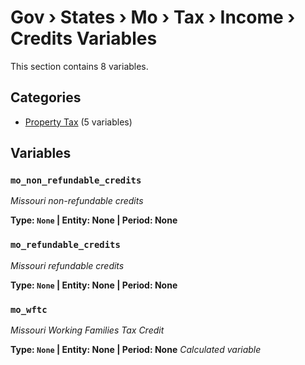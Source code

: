 # Gov › States › Mo › Tax › Income › Credits Variables

This section contains 8 variables.

## Categories

- [Property Tax](property_tax/index.md) (5 variables)

## Variables

### `mo_non_refundable_credits`
*Missouri non-refundable credits*

**Type: `None` | Entity: None | Period: None**

### `mo_refundable_credits`
*Missouri refundable credits*

**Type: `None` | Entity: None | Period: None**

### `mo_wftc`
*Missouri Working Families Tax Credit*

**Type: `None` | Entity: None | Period: None**
*Calculated variable*
